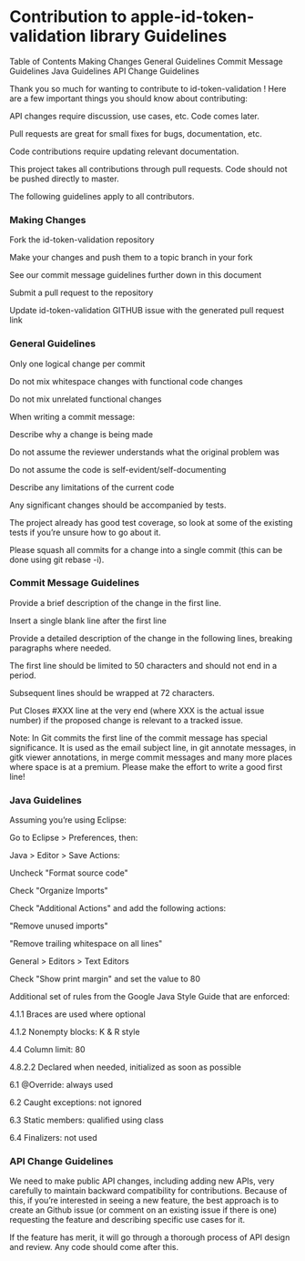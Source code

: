 # Contribution to apple-id-token-validation library Guidelines
Table of Contents
Making Changes
General Guidelines
Commit Message Guidelines
Java Guidelines
API Change Guidelines

Thank you so much for wanting to contribute to id-token-validation ! Here are a few important things you should know about contributing:

API changes require discussion, use cases, etc. Code comes later.

Pull requests are great for small fixes for bugs, documentation, etc.

Code contributions require updating relevant documentation.

This project takes all contributions through pull requests. Code should not be pushed directly to master.

The following guidelines apply to all contributors.

### Making Changes
Fork the id-token-validation repository

Make your changes and push them to a topic branch in your fork

See our commit message guidelines further down in this document

Submit a pull request to the repository

Update id-token-validation GITHUB issue with the generated pull request link

### General Guidelines
Only one logical change per commit

Do not mix whitespace changes with functional code changes

Do not mix unrelated functional changes

When writing a commit message:

Describe why a change is being made

Do not assume the reviewer understands what the original problem was

Do not assume the code is self-evident/self-documenting

Describe any limitations of the current code

Any significant changes should be accompanied by tests.

The project already has good test coverage, so look at some of the existing tests if you’re unsure how to go about it.

Please squash all commits for a change into a single commit (this can be done using git rebase -i).

### Commit Message Guidelines
Provide a brief description of the change in the first line.

Insert a single blank line after the first line

Provide a detailed description of the change in the following lines, breaking paragraphs where needed.

The first line should be limited to 50 characters and should not end in a period.

Subsequent lines should be wrapped at 72 characters.

Put Closes #XXX line at the very end (where XXX is the actual issue number) if the proposed change is relevant to a tracked issue.

Note: In Git commits the first line of the commit message has special significance. It is used as the email subject line, in git annotate messages, in gitk viewer annotations, in merge commit messages and many more places where space is at a premium. Please make the effort to write a good first line!

### Java Guidelines
Assuming you’re using Eclipse:

Go to Eclipse > Preferences, then:

Java > Editor > Save Actions:

Uncheck "Format source code"

Check "Organize Imports"

Check "Additional Actions" and add the following actions:

"Remove unused imports"

"Remove trailing whitespace on all lines"

General > Editors > Text Editors

Check "Show print margin" and set the value to 80

Additional set of rules from the Google Java Style Guide that are enforced:

4.1.1 Braces are used where optional

4.1.2 Nonempty blocks: K & R style

4.4 Column limit: 80

4.8.2.2 Declared when needed, initialized as soon as possible

6.1 @Override: always used

6.2 Caught exceptions: not ignored

6.3 Static members: qualified using class

6.4 Finalizers: not used

### API Change Guidelines
We need to make public API changes, including adding new APIs, very carefully to maintain backward compatibility for contributions. Because of this, if you’re interested in seeing a new feature, the best approach is to create an Github issue (or comment on an existing issue if there is one) requesting the feature and describing specific use cases for it.

If the feature has merit, it will go through a thorough process of API design and review. Any code should come after this.
